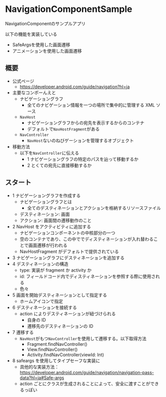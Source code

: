 # NavigationComponentSample
NavigationComponentのサンプルアプリ

以下の機能を実装している
- SafeArgsを使用した画面遷移
- アニメーションを使用した画面遷移

## 概要

- 公式ページ
  - https://developer.android.com/guide/navigation?hl=ja
- 主要なコンポーんえと
  - ナビゲーショングラフ
    - 全てのナビゲーション情報を一つの場所で集中的に管理する XML ソース
  - `NavHost`
    - ナビゲーショングラフからの宛先を表示するからのコンテナ
    - デフォルトで`NavHostFragment`がある
  - `NavController`
    - `NavHost`ないのねびゲーションを管理するオブジェクト
- 移動方法
  - 以下を`NavController`に伝える
    - 1 ナビゲーショングラフの特定のパスを辿って移動するか
    - 2 とくての宛先に直接移動するか

## スタート

- 1 ナビゲーショングラフを作成する
  - ナビゲーショングラフとは
    - 全てのデスティネーションとアクションを格納するリソースファイル
  - デスティネーション: 画面
  - アクション: 画面間の遷移動作のこと
- 2 NavHost をアクティビティに追加する
  - ナビゲーションコンポーネントの中核部分の一つ
  - 空のコンテナであり、この中ででディスティネーションが入れ替わることで画面遷移が行われる
  - NavHostFragment がデフォルトで提供されている
- 3 ナビゲーショングラフにデスティネーションを追加する
- 4 デスティネーションの構造
  - type: 実装が fragment か activity か
  - id: フィールドコード内でディスティネーションを参照する際に使用される
  - 色々
- 5 画面を開始デスティネーションとして指定する
  - ホームアイコンで指定
- 6 デスティネーションを接続する
  - action によりデスティネーションが紐づけられる
    - 自身の ID
    - 遷移先のデスティネーションの ID
- 7 遷移する
  - `NavHost`がもつ`NavController`を使用して遷移する。以下取得方法
    - Fragment.findNavController()
    - View.findNavController()
    - Activity.findNavController(viewId: Int)
- 8 safeargs を使用してタイプセーフな実装に
  - 具他的な実装方法： https://developer.android.com/guide/navigation/navigation-pass-data?hl=ja#Safe-args
  - action ごとにクラスが生成されることによって、安全に渡すことができるっぽい
